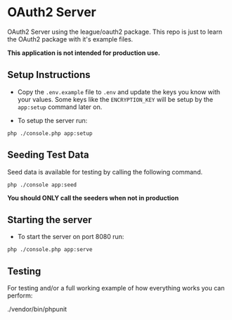 # OAuth2 Server
OAuth2 Server using the league/oauth2 package. This repo is just to learn the OAuth2 package with it's example files. 

**This application is not intended for production use.**

## Setup Instructions

- Copy the `.env.example` file to `.env` and update the keys you know with your values. 
Some keys like the `ENCRYPTION_KEY` will be setup by the `app:setup` command later on.

- To setup the server run:
```
php ./console.php app:setup
```

## Seeding Test Data

Seed data is available for testing by calling the following command.

```
php ./console app:seed
```

**You should ONLY call the seeders when not in production** 

## Starting the server

- To start the server on port 8080 run:
```
php ./console.php app:serve
```

## Testing

For testing and/or a full working example of how everything works you can perform:

./vendor/bin/phpunit
